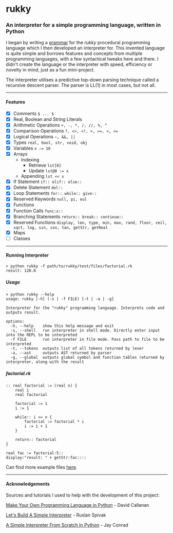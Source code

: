 # rukky

### An interpreter for a simple programming language, written in Python
I began by writing a [grammar](https://github.com/shtem/rukky/blob/main/rukky/resources/grammar.txt) for the *rukky* procedural programming language which I then developed an interpreter for. This invented language is quite simple and borrows features and concepts from multiple programming languages, with a few syntactical tweaks here and there. I didn't create the language or the interpreter with speed, efficiency or novelty in mind, just as a fun mini-project.

The interpreter utilises a predictive top-down parsing technique called a recursive descent parser. The parser  is LL(1) in most cases, but not all.

---

#### Features

- [x] Comments ``$ ... $``
- [x] Real, Boolean and String Literals
- [x] Arithmetic Operations ``+, -, *, /, //, %, ^``
- [x] Comparison Operations ``?, <>, <!, >, >=, <, <=``
- [x] Logical Operations ``~, &&, ||``
- [x] Types ``real, bool, str, void, obj``
- [x] Variables ``x := 10``
- [x] Arrays
    - Indexing
        - Retrieve ``lst[0]``
        - Update ``lst@0 := x``
    - Appending ``lst << x``
- [x] If Statement ``if:: elif:: else::``
- [x] Delete Statement ``del::``
- [x] Loop Statements ``for:: while:: give::``
- [x] Reserved Keywords ``null, pi, eul``
- [x] Functions
- [x] Function Calls ``func:x::``
- [x] Branching Statements ``return:: break:: continue::``
- [x] Reserved Functions ``display, len, type, min, max, rand, floor, ceil, sqrt, log, sin, cos, tan, getStr, getReal ``
- [x] Maps
- [ ] Classes

---

#### Running Interpreter

```
> python rukky -f path/to/rukky/test/files/factorial.rk
result: 120.0
```

##### Usage
```
> python rukky --help                                                  
usage: rukky [-h] (-s | -f FILE) [-t | -a | -g]

Interpreter for the "rukky" programming language. Interprets code and outputs result.

options:
  -h, --help    show this help message and exit
  -s, --shell   run interpreter in shell mode. Directly enter input into the REPL to be interpreted
  -f FILE       run interpreter in file mode. Pass path to file to be interpreted
  -t, --tokens  outputs list of all tokens returned by lexer
  -a, --ast     outputs AST returned by parser
  -g, --global  outputs global symbol and function tables returned by interpreter, along with the result
```

##### factorial.rk
```
:: real factorial := (real n) {
    real i
    real factorial

    factorial := 1
    i := 1

    while:: i <= n {
        factorial := factorial * i
        i := i + 1
    }

    return:: factorial
}

real fac := factorial:5::
display:"result: " + getStr:fac::::
```

Can find more example files [here](https://github.com/shtem/rukky/tree/main/rukky/test/files).

---

#### Acknowledgements
Sources and tutorials I used to help with the development of this project:

[Make Your Own Programming Language in Python](https://github.com/davidcallanan/py-myopl-code) - David Callanan

[Let's Build A Simple Interpreter](https://github.com/rspivak/lsbasi) - Ruslan Spivak

[A Simple Interpreter From Scratch In Python](https://jayconrod.com/posts/37/a-simple-interpreter-from-scratch-in-python--part-1-) - Jay Conrad